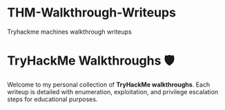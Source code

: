 # THM-Walkthrough-Writeups
Tryhackme machines walkthrough writeups

# TryHackMe Walkthroughs 🛡

Welcome to my personal collection of **TryHackMe walkthroughs**. Each writeup is detailed with enumeration, exploitation, and privilege escalation steps for educational purposes.
